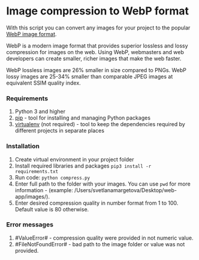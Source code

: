 # Image compression to WebP format

With this script you can convert any images for your project to the popular [WebP image format](https://developers.google.com/speed/webp).

WebP is a modern image format that provides superior lossless and lossy compression for images on the web. Using WebP, webmasters and web developers can create smaller, richer images that make the web faster.

WebP lossless images are 26% smaller in size compared to PNGs. WebP lossy images are 25-34% smaller than comparable JPEG images at equivalent SSIM quality index.


### Requirements
1. Python 3 and higher
2. [pip](https://pypi.python.org/pypi/pip/1.0.2) - tool for installing and managing Python packages
3. [virtualenv](http://docs.python-guide.org/en/latest/dev/virtualenvs/) (not required) - tool to keep the dependencies required by different projects in separate places
 
### Installation
1. Create virtual environment in your project folder
2. Install required libraries and packages
   <code>pip3 install -r requirements.txt</code>
3. Run code:
   <code>python compress.py</code>
4. Enter full path to the folder with your images. You can use `pwd` for more information - (example: /Users/svetlanamargetova/Desktop/web-app/images/).
5. Enter desired compression quality in number format from 1 to 100. Default value is 80 otherwise.

### Error messages
1. #ValueError# - compression quality were provided in not numeric value. 
2. #FileNotFoundError# - bad path to the image folder or value was not provided.


